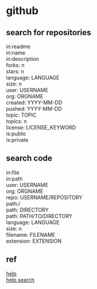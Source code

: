 # github

## search for repositories

in:readme  
in:name  
in:description  
forks: n  
stars: n  
language: LANGUAGE  
size: n  
user: USERNAME  
org: ORGNAME  
created: YYYY-MM-DD  
pushed: YYYY-MM-DD  
topic: TOPIC  
topics: n  
license: LICENSE_KEYWORD  
is:public  
is:private  

## search code

in:file  
in:path  
user: USERNAME  
org: ORGNAME  
repo: USERNAME/REPOSITORY  
path:/  
path: DIRECTORY  
path: PATH/TO/DIRECTORY  
language: LANGUAGE  
size: n  
filename: FILENAME  
extension: EXTENSION  

## ref

[help](https://help.github.com/en)  
[help search](https://help.github.com/en/categories/searching-for-information-on-github)
